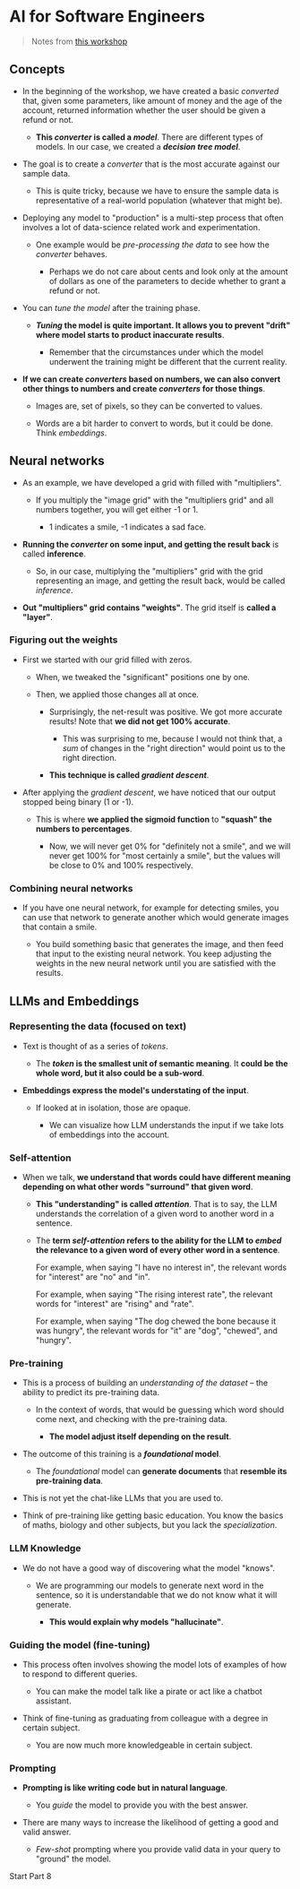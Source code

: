 # AI for Software Engineers

> Notes from [this workshop](https://frontendmasters.com/workshops/engineering-and-ai/)

## Concepts

- In the beginning of the workshop, we have created a basic _converted_ that, given some parameters, like amount of money and the age of the account, returned information whether the user should be given a refund or not.

  - **This _converter_ is called a _model_**. There are different types of models. In our case, we created a **_decision tree model_**.

- The goal is to create a _converter_ that is the most accurate against our sample data.

  - This is quite tricky, because we have to ensure the sample data is representative of a real-world population (whatever that might be).

- Deploying any model to "production" is a multi-step process that often involves a lot of data-science related work and experimentation.

  - One example would be _pre-processing the data_ to see how the _converter_ behaves.

    - Perhaps we do not care about cents and look only at the amount of dollars as one of the parameters to decide whether to grant a refund or not.

- You can _tune the model_ after the training phase.

  - **_Tuning_ the model is quite important. It allows you to prevent "drift" where model starts to product inaccurate results**.

    - Remember that the circumstances under which the model underwent the training might be different that the current reality.

- **If we can create _converters_ based on numbers, we can also convert other things to numbers and create _converters_ for those things**.

  - Images are, set of pixels, so they can be converted to values.

  - Words are a bit harder to convert to words, but it could be done. Think _embeddings_.

## Neural networks

- As an example, we have developed a grid with filled with "multipliers".

  - If you multiply the "image grid" with the "multipliers grid" and all numbers together, you will get either -1 or 1.

    - 1 indicates a smile, -1 indicates a sad face.

- **Running the _converter_ on some input, and getting the result back** is called **inference**.

  - So, in our case, multiplying the "multipliers" grid with the grid representing an image, and getting the result back, would be called _inference_.

- **Out "multipliers" grid contains "weights"**. The grid itself is **called a "layer"**.

### Figuring out the weights

- First we started with our grid filled with zeros.

  - When, we tweaked the "significant" positions one by one.

  - Then, we applied those changes all at once.

    - Surprisingly, the net-result was positive. We got more accurate results! Note that **we did not get 100% accurate**.

      - This was surprising to me, because I would not think that, a _sum_ of changes in the "right direction" would point us to the right direction.

    - **This technique is called _gradient descent_**.

- After applying the _gradient descent_, we have noticed that our output stopped being binary (1 or -1).

  - This is where **we applied the sigmoid function** to **"squash" the numbers to percentages**.

    - Now, we will never get 0% for "definitely not a smile", and we will never get 100% for "most certainly a smile", but the values will be close to 0% and 100% respectively.

### Combining neural networks

- If you have one neural network, for example for detecting smiles, you can use that network to generate another which would generate images that contain a smile.

  - You build something basic that generates the image, and then feed that input to the existing neural network. You keep adjusting the weights in the new neural network until you are satisfied with the results.

## LLMs and Embeddings

### Representing the data (focused on text)

- Text is thought of as a series of _tokens_.

  - The **_token_ is the smallest unit of semantic meaning**. It **could be the whole word, but it also could be a sub-word**.

- **Embeddings express the model's understating of the input**.

  - If looked at in isolation, those are opaque.

    - We can visualize how LLM understands the input if we take lots of embeddings into the account.

### Self-attention

- When we talk, **we understand that words could have different meaning depending on what other words "surround" that given word**.

  - **This "understanding" is called _attention_**. That is to say, the LLM understands the correlation of a given word to another word in a sentence.

  - The **term _self-attention_ refers to the ability for the LLM to _embed_ the relevance to a given word of every other word in a sentence**.

    For example, when saying "I have no interest in", the relevant words for "interest" are "no" and "in".

    For example, when saying "The rising interest rate", the relevant words for "interest" are "rising" and "rate".

    For example, when saying "The dog chewed the bone because it was hungry", the relevant words for "it" are "dog", "chewed", and "hungry".

### Pre-training

- This is a process of building an _understanding of the dataset_ – the ability to predict its pre-training data.

  - In the context of words, that would be guessing which word should come next, and checking with the pre-training data.

    - **The model adjust itself depending on the result**.

- The outcome of this training is a **_foundational_ model**.

  - The _foundational_ model can **generate documents** that **resemble its pre-training data**.

- This is not yet the chat-like LLMs that you are used to.

- Think of pre-training like getting basic education. You know the basics of maths, biology and other subjects, but you lack the _specialization_.

### LLM Knowledge

- We do not have a good way of discovering what the model "knows".

  - We are programming our models to generate next word in the sentence, so it is understandable that we do not know what it will generate.

    - **This would explain why models "hallucinate"**.

### Guiding the model (fine-tuning)

- This process often involves showing the model lots of examples of how to respond to different queries.

  - You can make the model talk like a pirate or act like a chatbot assistant.

- Think of fine-tuning as graduating from colleague with a degree in certain subject.

  - You are now much more knowledgeable in certain subject.

### Prompting

- **Prompting is like writing code but in natural language**.

  - You _guide_ the model to provide you with the best answer.

- There are many ways to increase the likelihood of getting a good and valid answer.

  - _Few-shot_ prompting where you provide valid data in your query to "ground" the model.

Start Part 8
